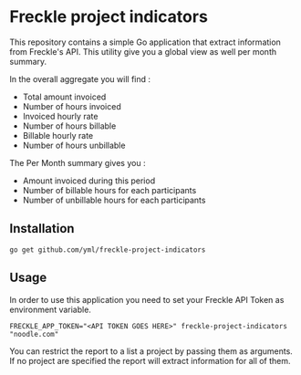 # Freckle project indicators

This repository contains a simple Go application that extract information from Freckle's API.
This utility give you a global view as well per month summary.

In the overall aggregate you will find :

* Total amount invoiced
* Number of hours invoiced
* Invoiced hourly rate
* Number of hours billable
* Billable hourly rate
* Number of hours unbillable

The Per Month summary gives you :

* Amount invoiced during this period
* Number of billable hours for each participants
* Number of unbillable hours for each participants

## Installation


```
go get github.com/yml/freckle-project-indicators
```


## Usage

In order to use this application you need to set your Freckle API Token as environment variable.

```
FRECKLE_APP_TOKEN="<API TOKEN GOES HERE>" freckle-project-indicators "noodle.com"
```

You can restrict the report to a list a project by passing them as arguments. If no project are specified the report will extract information for all of them.
